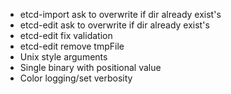 - etcd-import ask to overwrite if dir already exist's
- etcd-edit ask to overwrite if dir already exist's
- etcd-edit fix validation
- etcd-edit remove tmpFile
- Unix style arguments
- Single binary with positional value
- Color logging/set verbosity
